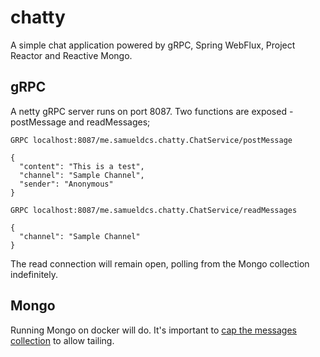 # chatty
A simple chat application powered by gRPC, Spring WebFlux, Project Reactor and Reactive Mongo.

## gRPC
A netty gRPC server runs on port 8087. Two functions are exposed - postMessage and readMessages;


```http request
GRPC localhost:8087/me.samueldcs.chatty.ChatService/postMessage

{
  "content": "This is a test",
  "channel": "Sample Channel",
  "sender": "Anonymous"
}
```

```http request
GRPC localhost:8087/me.samueldcs.chatty.ChatService/readMessages

{
  "channel": "Sample Channel"
}
```

The read connection will remain open, polling from the Mongo collection indefinitely.

## Mongo
Running Mongo on docker will do. It's important to [cap the messages collection](https://www.mongodb.com/docs/manual/core/capped-collections/) to allow tailing.

